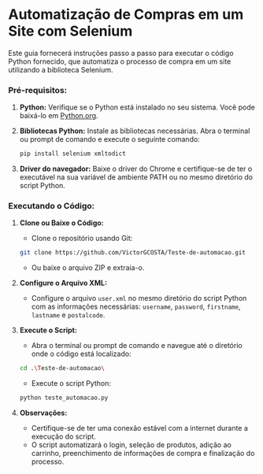 
# Automatização de Compras em um Site com Selenium

Este guia fornecerá instruções passo a passo para executar o código Python fornecido, que automatiza o processo de compra em um site utilizando a biblioteca Selenium.

### Pré-requisitos:

1. **Python:** Verifique se o Python está instalado no seu sistema. Você pode baixá-lo em [Python.org](https://www.python.org/downloads/).
   
2. **Bibliotecas Python:** Instale as bibliotecas necessárias. Abra o terminal ou prompt de comando e execute o seguinte comando:

    ```bash
    pip install selenium xmltodict
    ```

3. **Driver do navegador:** Baixe o driver do Chrome e certifique-se de ter o executável na sua variável de ambiente PATH ou no mesmo diretório do script Python.

### Executando o Código:

1. **Clone ou Baixe o Código:**

   - Clone o repositório usando Git:

    ```bash
    git clone https://github.com/VictorGCOSTA/Teste-de-automacao.git
    ```
   
   - Ou baixe o arquivo ZIP e extraia-o.

2. **Configure o Arquivo XML:**

   - Configure o arquivo `user.xml` no mesmo diretório do script Python com as informações necessárias: `username`, `password`, `firstname`, `lastname` e `postalcode`.

3. **Execute o Script:**

   - Abra o terminal ou prompt de comando e navegue até o diretório onde o código está localizado:
    ```bash
    cd .\Teste-de-automacao\
   ```
   - Execute o script Python:
    ```bash
    python teste_automacao.py
    ```

4. **Observações:**

   - Certifique-se de ter uma conexão estável com a internet durante a execução do script.
   - O script automatizará o login, seleção de produtos, adição ao carrinho, preenchimento de informações de compra e finalização do processo.


